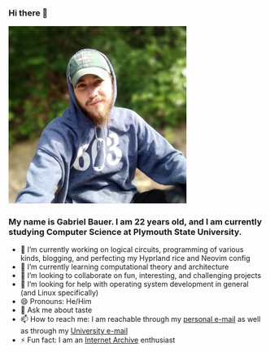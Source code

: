### Hi there 👋
<img src="picture.jpeg" style="width:350px;"/>

### My name is Gabriel Bauer. I am 22 years old, and I am currently studying Computer Science at Plymouth State University.
- 🔭 I’m currently working on logical circuits, programming of various kinds, blogging, and perfecting my Hyprland rice and Neovim config
- 🌱 I’m currently learning computational theory and architecture
- 👯 I’m looking to collaborate on fun, interesting, and challenging projects
- 🤔 I’m looking for help with operating system development in general (and Linux specifically)
- 😄 Pronouns: He/Him
- 💬 Ask me about taste
- 📫 How to reach me: I am reachable through my [personal e-mail](mailto:gabeb1277@gmail.com) as well as through my [University e-mail](mailto:gjb1023@plymouth.edu)
- ⚡ Fun fact: I am an [Internet Archive](https://archive.org/details/UnixProgrammingEnviornment/) enthusiast

<!--
**ToCodeABluejay/ToCodeABluejay** is a ✨ _special_ ✨ repository because its `README.md` (this file) appears on your GitHub profile.

Here are some ideas to get you started:

- 🔭 I’m currently working on ...
- 🌱 I’m currently learning ...
- 👯 I’m looking to collaborate on ...
- 🤔 I’m looking for help with ...
- 💬 Ask me about ...
- 📫 How to reach me: ...
- 😄 Pronouns: ...
- ⚡ Fun fact: ...
-->
